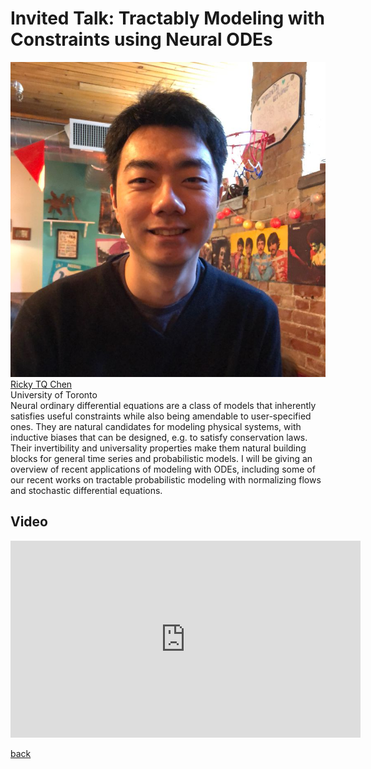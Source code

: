 <link rel="stylesheet" type="text/css" href="css/bootstrap.min.css">
<link rel="stylesheet" type="text/css" href="css/main.css?1" media="screen,projection">

# Invited Talk: Tractably Modeling with Constraints using Neural ODEs

<div class="row">
  <div class="col-sm-3">
    <a href="http://www.cs.toronto.edu/~rtqichen/" target="_blank">
      <img class="people-pic" src="assets/rchen.jpg">
    </a>
    <div class="people-name text-center">
      <a href="http://www.cs.toronto.edu/~rtqichen/" target="_blank">Ricky TQ Chen</a><br>
      University of Toronto
    </div>
  </div>
    
  <div class="col-sm-9">
    Neural ordinary differential equations are a class of models that inherently satisfies useful constraints while also being amendable to user-specified ones. They are natural candidates for modeling physical systems, with inductive biases that can be designed, e.g. to satisfy conservation laws. Their invertibility and universality properties make them natural building blocks for general time series and probabilistic models. I will be giving an overview of recent applications of modeling with ODEs, including some of our recent works on tractable probabilistic modeling with normalizing flows and stochastic differential equations.
  </div>
</div>
<p/>

## Video

<iframe src="https://www.youtube.com/embed/3-Jmfj4ToX8" 
    width="560" 
    height="315"
    frameborder="0" 
    allowfullscreen>
</iframe>
<p/>

[back](https://anucvml.github.io/ddn-cvprw2020/#program)
